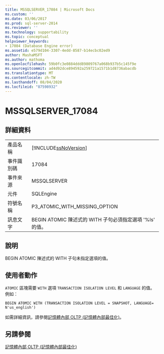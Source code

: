 ```yaml
---
title: MSSQLSERVER_17084 | Microsoft Docs
ms.custom: ''
ms.date: 03/06/2017
ms.prod: sql-server-2014
ms.reviewer: ''
ms.technology: supportability
ms.topic: conceptual
helpviewer_keywords:
- 17084 (Database Engine error)
ms.assetid: e579d104-3307-4edd-8587-b14ecbc02ed9
author: MashaMSFT
ms.author: mathoma
ms.openlocfilehash: 59b0fc3e0884ddd89809767a068b937b5c145f9e
ms.sourcegitcommit: ad4d92dce894592a259721a1571b1d8736abacdb
ms.translationtype: MT
ms.contentlocale: zh-TW
ms.lasthandoff: 08/04/2020
ms.locfileid: "87598932"
---
```

# <a name="mssqlserver_17084"></a>MSSQLSERVER_17084
    
## <a name="details"></a>詳細資料  
  
|||  
|-|-|  
|產品名稱|[!INCLUDE[ssNoVersion](../../includes/ssnoversion-md.md)]|  
|事件識別碼|17084|  
|事件來源|MSSQLSERVER|  
|元件|SQLEngine|  
|符號名稱|P3_ATOMIC_WITH_MISSING_OPTION|  
|訊息文字|BEGIN ATOMIC 陳述式的 WITH 子句必須指定選項 '%ls' 的值。|  
  
## <a name="explanation"></a>說明  
 BEGIN ATOMIC 陳述式的 WITH 子句未指定選項的值。  
  
## <a name="user-action"></a>使用者動作  
 `ATOMIC` 區塊需要 `WITH` 選項 `TRANSACTION ISOLATION LEVEL` 和 `LANGUAGE` 的值。 例如：  
  
```  
BEGIN ATOMIC WITH (TRANSACTION ISOLATION LEVEL = SNAPSHOT, LANGUAGE= N'us_english')  
```  
  
 如需詳細資訊，請參閱[記憶體內部 OLTP &#40;記憶體內部最佳化&#41;](../in-memory-oltp/in-memory-oltp-in-memory-optimization.md)。  
  
## <a name="see-also"></a>另請參閱  
 [記憶體內部 OLTP &#40;記憶體內部最佳化&#41;](../in-memory-oltp/in-memory-oltp-in-memory-optimization.md)  
  
  
